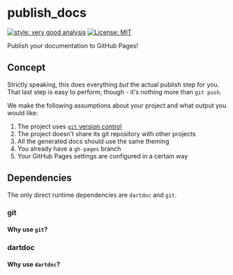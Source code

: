 # publish_docs

[![style: very good analysis][very_good_analysis_badge]][very_good_analysis_link]
[![License: MIT][license_badge]][license_link]

Publish your documentation to GitHub Pages!

## Concept

Strictly speaking, this does everything _but_ the actual publish step
for you. That last step is easy to perform, though - it's nothing more
than `git push`.

We make the following assumptions about your project and what output
you would like:

1. The project uses [`git` version control](https://git-scm.com/)
2. The project doesn't share its git repository with other projects
3. All the generated docs should use the same theming
4. You already have a `gh-pages` branch
5. Your GitHub Pages settings are configured in a certain way

## Dependencies

The only direct runtime dependencies are `dartdoc` and `git`.

### git

#### Why use `git`?

### dartdoc

#### Why use `dartdoc`?


[license_badge]: https://img.shields.io/badge/license-MIT-blue.svg
[license_link]: https://opensource.org/licenses/MIT
[very_good_analysis_badge]: https://img.shields.io/badge/style-very_good_analysis-B22C89.svg
[very_good_analysis_link]: https://pub.dev/packages/very_good_analysis